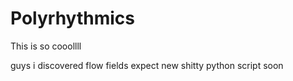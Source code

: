 # Polyrhythmics
This is so cooollll

guys i discovered flow fields expect new shitty python script soon
